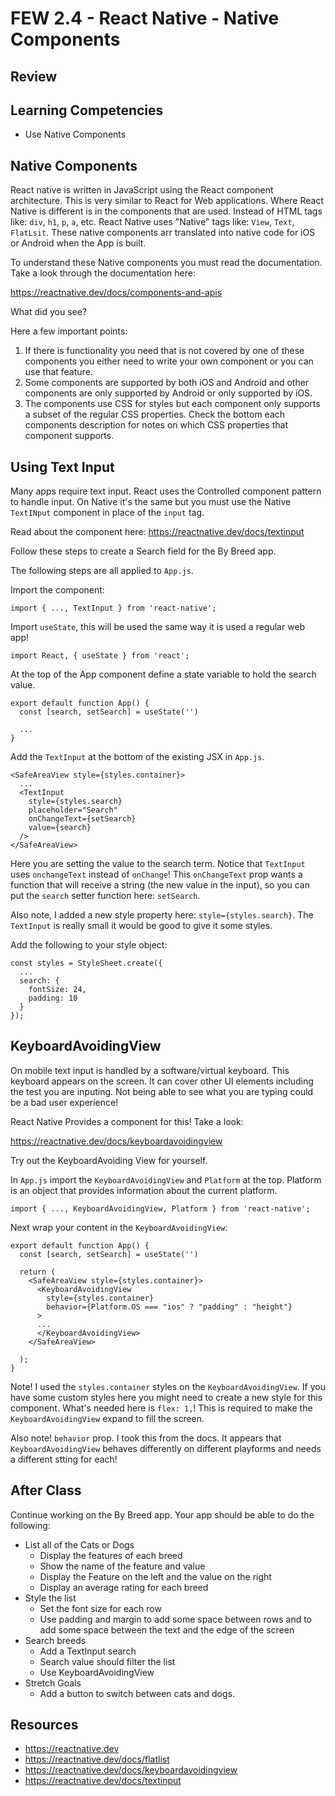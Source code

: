# FEW 2.4 - React Native - Native Components

## Review 



## Learning Competencies 

- Use Native Components

## Native Components 

React native is written in JavaScript using the React component architecture. This is very similar to React for Web applications. Where React Native is different is in the components that are used. Instead of HTML tags like: `div`, `h1`, `p`, `a`, etc. React Native uses "Native" tags like: `View`, `Text`, `FlatLsit`. These native components arr translated into native code for iOS or Android when the App is built. 

To understand these Native components you must read the documentation. Take a look through the documentation here: 

https://reactnative.dev/docs/components-and-apis

What did you see? 

Here a few important points: 

1. If there is functionality you need that is not covered by one of these components you either need to write your own component or you can use that feature. 
2. Some components are supported by both iOS and Android and other components are only supported by Android or only supported by iOS. 
3. The components use CSS for styles but each component only supports a subset of the regular CSS properties. Check the bottom each components description for notes on which CSS properties that component supports. 

## Using Text Input

Many apps require text input. React uses the Controlled component pattern to handle input. On Native it's the same but you must use the Native `TextINput` component in place of the `input` tag. 

Read about the component here: https://reactnative.dev/docs/textinput

Follow these steps to create a Search field for the By Breed app. 

The following steps are all applied to `App.js`.

Import the component: 

```JS
import { ..., TextInput } from 'react-native';
```

Import `useState`, this will be used the same way it is used a regular web app!

```JS
import React, { useState } from 'react';
```

At the top of the App component define a state variable to hold the search value. 

```JS
export default function App() {
  const [search, setSearch] = useState('')

  ...
}
```

Add the `TextInput` at the bottom of the existing JSX in `App.js`. 

```JS
<SafeAreaView style={styles.container}>
  ...
  <TextInput 
    style={styles.search}
    placeholder="Search"
    onChangeText={setSearch}
    value={search}
  />
</SafeAreaView>
```

Here you are setting the value to the search term. Notice that `TextInput` uses `onchangeText` instead of `onChange`! This `onChangeText` prop wants a function that will receive a string (the new value in the input), so you can put the `search` setter function here: `setSearch`.

Also note, I added a new style property here: `style={styles.search}`. The `TextInput` is really small it would be good to give it some styles. 

Add the following to your style object: 

```JS
const styles = StyleSheet.create({
  ...
  search: {
    fontSize: 24,
    padding: 10
  }
});
```

## KeyboardAvoidingView

On mobile text input is handled by a software/virtual keyboard. This keyboard appears on the screen. It can cover other UI elements including the test you are inputing. Not being able to see what you are typing could be a bad user experience! 

React Native Provides a component for this! Take a look: 

https://reactnative.dev/docs/keyboardavoidingview

Try out the KeyboardAvoiding View for yourself. 

In `App.js` import the `KeyboardAvoidingView` and `Platform` at the top. Platform is an object that provides information about the current platform. 

```JS
import { ..., KeyboardAvoidingView, Platform } from 'react-native';
```

Next wrap your content in the `KeyboardAvoidingView`: 

```JS
export default function App() {
  const [search, setSearch] = useState('')

  return (
    <SafeAreaView style={styles.container}>
      <KeyboardAvoidingView 
        style={styles.container}
        behavior={Platform.OS === "ios" ? "padding" : "height"}
      >
      ...
      </KeyboardAvoidingView>
    </SafeAreaView>
    
  );
}
```

Note! I used the `styles.container` styles on the `KeyboardAvoidingView`. If you have some custom styles here you might need to create a new style for this component. What's needed here is `flex: 1,`! This is required to make the `KeyboardAvoidingView` expand to fill the screen.

Also note! `behavior` prop. I took this from the docs. It appears that `KeyboardAvoidingView` behaves differently on different playforms and needs a different stting for each! 

## After Class 

Continue working on the By Breed app. Your app should be able to do the following: 

- List all of the Cats or Dogs
  - Display the features of each breed
  - Show the name of the feature and value
  - Display the Feature on the left and the value on the right
  - Display an average rating for each breed
- Style the list
  - Set the font size for each row
  - Use padding and margin to add some space between rows and to add some space between the text and the edge of the screen
- Search breeds
  - Add a TextInput search
  - Search value should filter the list
  - Use KeyboardAvoidingView
- Stretch Goals 
  - Add a button to switch between cats and dogs. 

## Resources 

- https://reactnative.dev
- https://reactnative.dev/docs/flatlist
- https://reactnative.dev/docs/keyboardavoidingview
- https://reactnative.dev/docs/textinput